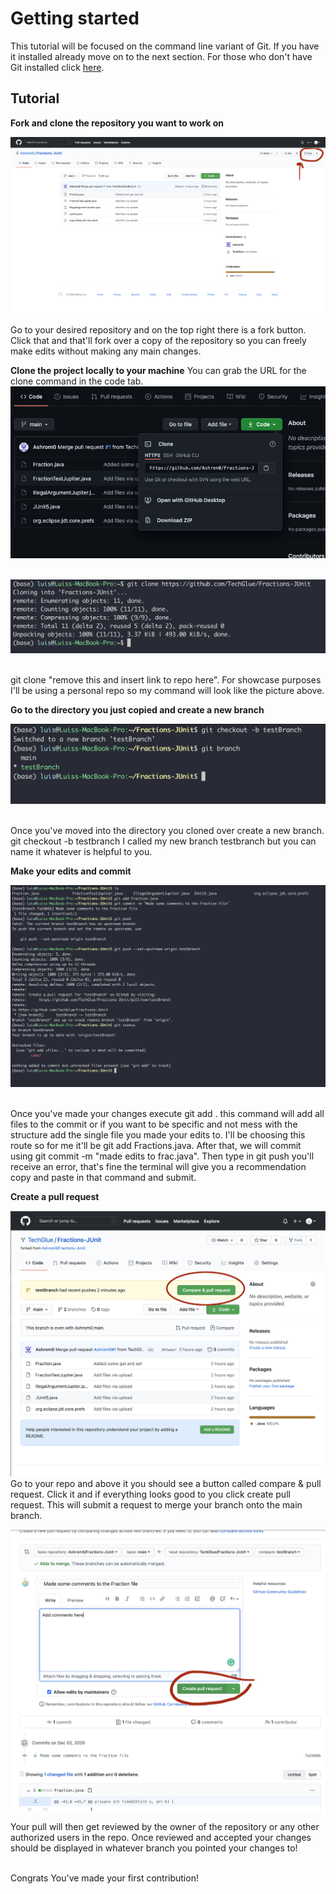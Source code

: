 # Getting started

This tutorial will be focused on the command line variant of Git. If you have it installed already move on to the next section. For those who don't have Git installed click [here](https://git-scm.com/downloads " Download Link for the command line ver.").

<h2> Tutorial</h2>

**Fork and clone the repository you want to work on**

![step1](images/Step1.png)
  
 Go to your desired repository and on the top right there is a fork button. Click that and that'll fork over a copy of the repository so you can freely make edits without making any main changes.
  
**Clone the project locally to your machine** You can grab the URL for the clone command in the code tab.
  ![url](images/clone.png)
  <br>
  <br>
  
  ![step3](images/Step3.png)

<br>git clone "remove this and insert link to repo here". For showcase purposes I'll be using a personal repo so my command will look like the picture above.

**Go to the directory you just copied and create a new branch**

  ![step4](images/Step4.png)

</p><br>Once you've moved into the directory you cloned over create a new branch. git checkout -b testbranch I called my new branch testbranch but you can name it whatever is helpful to you.</p>

**Make your edits and commit**

  ![step5](images/Step5.png)

</br> Once you've made your changes execute git add . this command will add all files to the commit or if you want to be specific and not mess with the structure add the single file you made your edits to. I'll be choosing this route so for me it'll be git add Fractions.java. After that, we will commit using git commit -m "made edits to frac.java". Then type in git push you'll receive an error, that's fine the terminal will give you a recommendation copy and paste in that command and submit.

**Create a pull request**

![step6](images/Step6.png)
<br>Go to your repo and above it you should see a button called compare & pull request. Click it and if everything looks good to you click create pull request. This will submit a request to merge your branch onto the main branch.

![step7](images/Step7.png)

Your pull will then get reviewed by the owner of the repository or any other authorized users in the repo. Once reviewed and accepted your changes should be displayed in whatever branch you pointed your changes to!

<br>Congrats You've made your first contribution!
